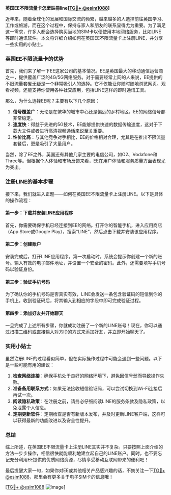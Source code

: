 **英国EE不限流量卡怎麽註冊line[[TG💪+ @esim1088](https://t.me/s/esim1088)]**

近年来，随着全球化的发展和国际交流的频繁，越来越多的人选择前往英国学习、工作或旅游。而在这个过程中，保持与家人和朋友的联系显得尤为重要。为了满足这一需求，许多人都会选择购买当地的SIM卡以便使用本地网络服务，比如LINE等即时通讯软件。本文将详细介绍如何在英国EE不限流量卡上注册LINE，并分享一些实用的小贴士。

### 英国EE不限流量卡的优势

首先，我们来了解一下EE这家公司的基本情况。EE是英国最大的移动通信运营商之一，提供覆盖广泛的4G/5G网络服务。对于需要经常上网的人来说，EE提供的不限流量套餐无疑是一个非常吸引人的选择。它不仅能让你随时随地浏览网页、观看视频，还能支持你使用各种社交应用，包括LINE这样的即时通讯工具。

那么，为什么选择EE呢？主要有以下几个原因：

1. **信号覆盖广**：无论是在繁华的城市中心还是偏远的乡村地区，EE的网络信号都非常稳定。
2. **速度快**：得益于先进的5G技术，EE能够提供快速的数据传输速度，这对于下载大文件或者进行高清视频通话来说至关重要。
3. **性价比高**：与其他竞争对手相比，EE的价格相对合理，尤其是在推出不限流量套餐后，更是吸引了大量用户。

当然，除了EE之外，英国还有其他几家主要的电信公司，如O2、Vodafone和Three等。但根据个人体验和市场反馈来看，EE在用户体验和服务质量方面表现尤为突出。

### 注册LINE的基本步骤

接下来，我们就进入正题——如何在英国EE不限流量卡上注册LINE。以下是具体的操作流程：

#### 第一步：下载并安装LINE应用程序

首先，你需要确保手机已经连接到EE的网络。打开你的智能手机，进入应用商店（App Store或Google Play），搜索“LINE”，然后点击下载并安装该应用程序。

#### 第二步：创建账户

安装完成后，打开LINE应用程序。第一次启动时，系统会提示你创建一个新的账号。输入有效的电子邮件地址，并设置一个安全的密码。此外，还需要填写手机号码以验证身份。

#### 第三步：验证手机号码

为了确认你的手机号码是否真实有效，LINE会发送一条包含验证码的短信到你的手机上。收到验证码后，将其输入到相应的字段中即可完成验证过程。

#### 第四步：添加好友并开始聊天

一旦完成了上述所有步骤，你就成功注册了一个新的LINE账号！现在，你可以通过扫描二维码或直接输入对方ID的方式来添加好友，并立即开始聊天了。

### 实用小贴士

虽然注册LINE的过程看似简单，但在实际操作过程中可能会遇到一些问题。以下是一些可能有用的建议：

1. **检查网络连接**：确保手机处于良好的网络环境下，避免因信号弱而导致操作失败。
2. **准备备用联系方式**：如果无法接收短信验证码，可以尝试切换到Wi-Fi连接后再试一次。
3. **阅读隐私政策**：在注册之前，请务必仔细阅读LINE的服务条款及隐私政策，以免泄露个人信息。
4. **定期更新软件**：定期检查是否有新版本发布，并及时更新LINE客户端，这样可以获得最新的功能改进以及安全性提升。

### 总结

综上所述，在英国EE不限流量卡上注册LINE其实并不复杂。只要按照上面介绍的方法一步步操作，相信很快就能顺利地建立起自己的LINE账户。同时，也不要忘记充分利用EE提供的优质网络资源，尽情享受移动互联网带来的便利吧！

最后提醒大家一句，如果你对EE或其他相关产品感兴趣的话，不妨关注一下[TG💪+ @esim1088](https://t.me/s/esim1088)，那里会有更多关于电子SIM卡的信息哦！

[[TG💪+ @esim1088](https://t.me/s/esim1088) ![Image](https://i.postimg.cc/4NQfJmqS/Snipaste-2025-05-13-00-14-12.png)]